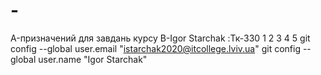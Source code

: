 # -
A-призначений для завдань курсу
B-Igor Starchak :Тк-330
1
2
3
4
5
  git config --global user.email "istarchak2020@itcollege.lviv.ua"
  git config --global user.name "Igor Starchak"